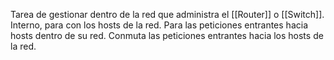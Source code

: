Tarea de gestionar dentro de la red que administra el [[Router]] o [[Switch]]. Interno, para con los hosts de la red. Para las peticiones entrantes hacia hosts dentro de su red. Conmuta las peticiones entrantes hacia los hosts de la red.